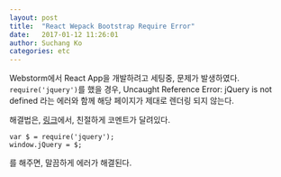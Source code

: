 ```yaml
---
layout: post
title:  "React Wepack Bootstrap Require Error"
date:   2017-01-12 11:26:01
author: Suchang Ko
categories: etc
---
```

Webstorm에서 React App을 개발하려고 세팅중, 문제가 발생하였다.
`require('jquery')`를 했을 경우, Uncaught Reference Error: jQuery is not defined
라는 에러와 함께 해당 페이지가 제대로 렌더링 되지 않는다.

해결법은, [링크](https://github.com/fronteed/icheck/issues/322)에서, 친절하게 코멘트가 달려있다.

	var $ = require('jquery');
    window.jQuery = $;
를 해주면, 말끔하게 에러가 해결된다.